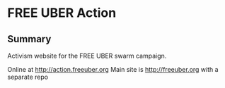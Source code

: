 # FREE UBER Action

## Summary

Activism website for the FREE UBER swarm campaign.

Online at http://action.freeuber.org
Main site is http://freeuber.org with a separate repo 
